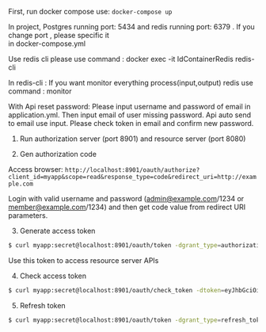 First, run docker compose use: `docker-compose up`

In project, Postgres running port: 5434 and redis running port:  6379 . If you change port , please specific it  
in docker-compose.yml

Use redis cli please use command : docker exec -it IdContainerRedis redis-cli

In redis-cli : If you want monitor everything process(input,output) redis use command : monitor

With Api reset password: Please input username and password of email in application.yml. Then input email of user missing password.
Api auto send to email use input. Please check token in email and confirm new password.


1. Run authorization server (port 8901) and resource server (port 8080)

2. Gen authorization code

Access browser: `http://localhost:8901/oauth/authorize?client_id=myapp&scope=read&response_type=code&redirect_uri=http://example.com`

Login with valid username and password (admin@example.com/1234 or member@example.com/1234) and then get code value from redirect URI parameters.

3. Generate access token

```bash
$ curl myapp:secret@localhost:8901/oauth/token -dgrant_type=authorization_code -dredirect_uri=http://example.com -dcode=fIe1rY
```

Use this token to access resource server APIs

4. Check access token

```bash
$ curl myapp:secret@localhost:8901/oauth/check_token -dtoken=eyJhbGciOiJIUzI1NiIsInR5cCI6IkpXVCJ9.eyJhdWQiOlsibXlhcGkiXSwidXNlcl9uYW1lIjoiYWRtaW4iLCJzY29wZSI6WyJyZWFkIl0sImlkIjo5LCJleHAiOjE1NzEzODM1MzYsImF1dGhvcml0aWVzIjpbIlJPTEVfQURNSU4iXSwianRpIjoiODk4NjZjY2MtZTY2MC00ZWM2LTlhYTAtZTAzOGY4OTIxNjVjIiwiY2xpZW50X2lkIjoibXlhcHAifQ.q7gtCyoEJRfvs6fTGpnmgEJNM9EG1UCGLyF2qIn1hU0
```

5. Refresh token

```bash
$ curl myapp:secret@localhost:8901/oauth/token -dgrant_type=refresh_token -drefresh_token=eyJhbGciOiJIUzI1NiIsInR5cCI6IkpXVCJ9.eyJhdWQiOlsibXlhcGkiXSwidXNlcl9uYW1lIjoiYWRtaW4iLCJzY29wZSI6WyJyZWFkIl0sImlkIjo5LCJleHAiOjE1NzEzODM1MzYsImF1dGhvcml0aWVzIjpbIlJPTEVfQURNSU4iXSwianRpIjoiODk4NjZjY2MtZTY2MC00ZWM2LTlhYTAtZTAzOGY4OTIxNjVjIiwiY2xpZW50X2lkIjoibXlhcHAifQ.q7gtCyoEJRfvs6fTGpnmgEJNM9EG1UCGLyF2qIn1hU0
```
